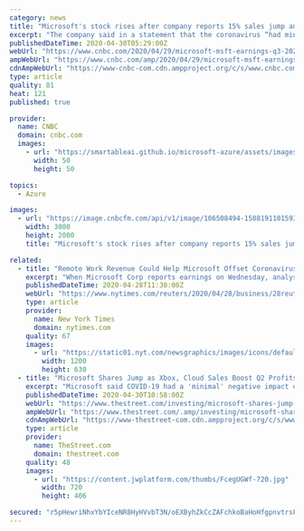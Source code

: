 ```yaml
---
category: news
title: "Microsoft's stock rises after company reports 15% sales jump and says coronavirus had 'minimal' impact on revenue"
excerpt: "The company said in a statement that the coronavirus “had minimal net impact on the total company revenue” in the quarter and that “effects of COVID-19 may not be fully reflected in the financial results until future periods."
publishedDateTime: 2020-04-30T05:29:00Z
webUrl: "https://www.cnbc.com/2020/04/29/microsoft-msft-earnings-q3-2020.html"
ampWebUrl: "https://www.cnbc.com/amp/2020/04/29/microsoft-msft-earnings-q3-2020.html"
cdnAmpWebUrl: "https://www-cnbc-com.cdn.ampproject.org/c/s/www.cnbc.com/amp/2020/04/29/microsoft-msft-earnings-q3-2020.html"
type: article
quality: 81
heat: 121
published: true

provider:
  name: CNBC
  domain: cnbc.com
  images:
    - url: "https://smartableai.github.io/microsoft-azure/assets/images/organizations/cnbc.com-50x50.jpg"
      width: 50
      height: 50

topics:
  - Azure

images:
  - url: "https://image.cnbcfm.com/api/v1/image/106508494-1588191101593msft.jpg?v=1588191126"
    width: 3000
    height: 2000
    title: "Microsoft's stock rises after company reports 15% sales jump and says coronavirus had 'minimal' impact on revenue"

related:
  - title: "Remote Work Revenue Could Help Microsoft Offset Coronavirus Impacts, Analysts Say"
    excerpt: "When Microsoft Corp reports earnings on Wednesday, analysts expect some areas of its business to take a hit from the novel coronavirus pandemic, with lower-than-expected sales in areas like advertising on its LinkedIn social network."
    publishedDateTime: 2020-04-28T11:30:00Z
    webUrl: "https://www.nytimes.com/reuters/2020/04/28/business/28reuters-microsoft-tech.html"
    type: article
    provider:
      name: New York Times
      domain: nytimes.com
    quality: 67
    images:
      - url: "https://static01.nyt.com/newsgraphics/images/icons/defaultPromoCrop.png"
        width: 1200
        height: 630
  - title: "Microsoft Shares Jump as Xbox, Cloud Sales Boost Q2 Profits Amid Stay-at-Home Coronavirus Lockdowns"
    excerpt: "Microsoft said COVID-19 had a 'minimal' negative impact on second quarter revenues, but stay-at-home orders helped boost cloud sales, and gaming subscribers, over its fiscal second quarter."
    publishedDateTime: 2020-04-30T10:58:00Z
    webUrl: "https://www.thestreet.com/investing/microsoft-shares-jump-as-xbox-cloud-sales-boost-q2-profits"
    ampWebUrl: "https://www.thestreet.com/.amp/investing/microsoft-shares-jump-as-xbox-cloud-sales-boost-q2-profits"
    cdnAmpWebUrl: "https://www-thestreet-com.cdn.ampproject.org/c/s/www.thestreet.com/.amp/investing/microsoft-shares-jump-as-xbox-cloud-sales-boost-q2-profits"
    type: article
    provider:
      name: TheStreet.com
      domain: thestreet.com
    quality: 48
    images:
      - url: "https://content.jwplatform.com/thumbs/FcegUGWf-720.jpg"
        width: 720
        height: 406

secured: "r5pHewriNhxYbYIceNR8HyHVvbT3N/oEXByhZkCcZAFchkoBaHoHfgpnvtrsFXu6JLM0mPcTlgqxuxhQC4N/RNM7n2lQ5Zh7Skcgx4HfCMPtSqoPSTRc/ruaml26ovdCyEDxgDk8imnHFTY/VqFapkC9nnpY0qH6K/tSbmP+xdLZt55pxpxrBqY8PxWL54CKzyNratQuXrjsNZgrR/WwWhDCx6H56EKTzNY4uBAGu6kOJWErzpknfL8oUK6AmGRRNICBLhxo2B5OSAiUPJAQmuUp3+w+DUjAAmvT/XPlbB8XP/O7Vx9gVn5cB6I6B18w0G5Xs9F+Tt1eyPjkn6EcEWz+PkE0SwVx6K0ACYfC/gLDUEYxxVC5mQxXGG2f0Jd4FfLm2g9diW2ce6VxutpNhWYGUvYK49w9YtnkV85UrusUu4ehp1LsnXjQpZn4HG4+Zv5TwigdRANaJJDHQxIWhvsXE52lRx1vzh9rKkdUMjg=;7rgyA6RMAEwD5vUkmlI47A=="
---
```


